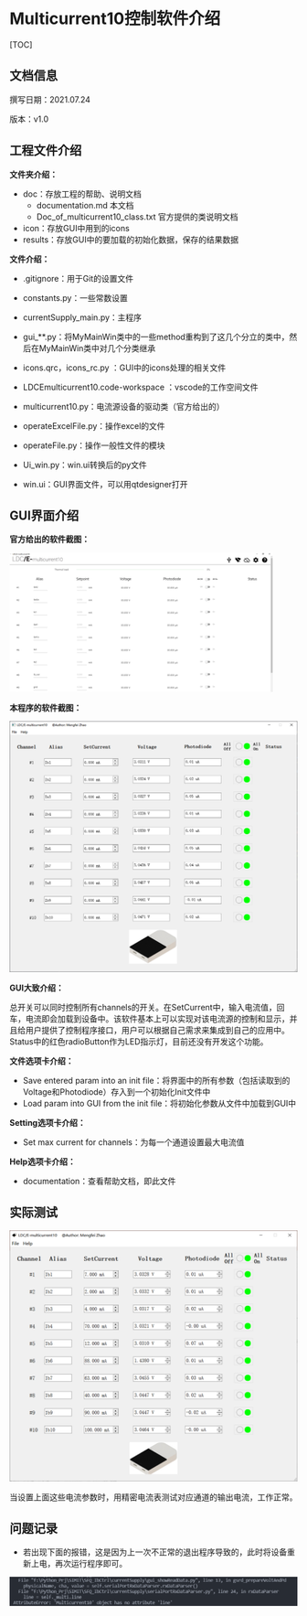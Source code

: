 # Multicurrent10控制软件介绍

[TOC]

## 文档信息

撰写日期：2021.07.24

版本：v1.0

## 工程文件介绍

**文件夹介绍：**

* doc：存放工程的帮助、说明文档
  * documentation.md 本文档
  * Doc_of_multicurrent10_class.txt 官方提供的类说明文档
* icon：存放GUI中用到的icons
* results：存放GUI中的要加载的初始化数据，保存的结果数据

**文件介绍：**

* .gitignore：用于Git的设置文件
* constants.py：一些常数设置
* currentSupply_main.py：主程序
* gui_**.py：将MyMainWin类中的一些method重构到了这几个分立的类中，然后在MyMainWin类中对几个分类继承
* icons.qrc，icons_rc.py ：GUI中的icons处理的相关文件

* LDCEmulticurrent10.code-workspace ：vscode的工作空间文件
* multicurrent10.py：电流源设备的驱动类（官方给出的）
* operateExcelFile.py：操作excel的文件
* operateFile.py：操作一般性文件的模块
* Ui_win.py：win.ui转换后的py文件
* win.ui：GUI界面文件，可以用qtdesigner打开



## GUI界面介绍

**官方给出的软件截图：**

<img src="documentation.assets/image-20210724092948752.png" alt="image-20210724092948752" style="zoom:45%;" />



**本程序的软件截图：**

<img src="documentation.assets/image-20210723170236804.png" alt="image-20210723170236804" style="zoom:70%;" />



**GUI大致介绍：**

总开关可以同时控制所有channels的开关。在SetCurrent中，输入电流值，回车，电流即会加载到设备中。该软件基本上可以实现对该电流源的控制和显示，并且给用户提供了控制程序接口，用户可以根据自己需求来集成到自己的应用中。Status中的红色radioButton作为LED指示灯，目前还没有开发这个功能。

**文件选项卡介绍：**

* Save entered param into an init file：将界面中的所有参数（包括读取到的Voltage和Photodiode）存入到一个初始化Init文件中
* Load param into GUI from the init file：将初始化参数从文件中加载到GUI中

**Setting选项卡介绍：**

* Set max current for channels：为每一个通道设置最大电流值

**Help选项卡介绍：**

* documentation：查看帮助文档，即此文件

## 实际测试

<img src="documentation.assets/image-20210724110702420.png" alt="image-20210724110702420" style="zoom:70%;" />

当设置上面这些电流参数时，用精密电流表测试对应通道的输出电流，工作正常。

## 问题记录

* 若出现下面的报错，这是因为上一次不正常的退出程序导致的，此时将设备重新上电，再次运行程序即可。

<img src="documentation.assets/image-20210725190521132.png" alt="image-20210725190521132" style="zoom:67%;" />



